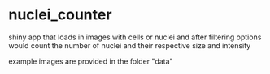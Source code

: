 # nuclei_counter

shiny app that loads in images with cells or nuclei and after filtering options would count the number of nuclei and their respective size and intensity

example images are provided in the folder "data"
